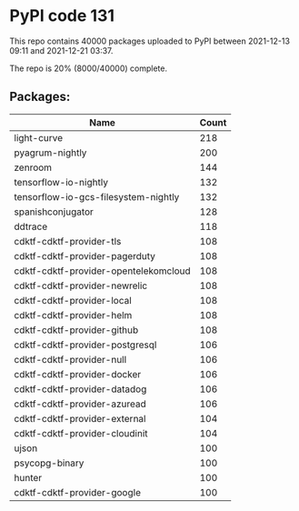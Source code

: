 # PyPI code 131

This repo contains 40000 packages uploaded to PyPI between 
2021-12-13 09:11 and 2021-12-21 03:37.

The repo is 20% (8000/40000) complete.

## Packages:

| Name  | Count |
| ----- | ----- |
| light-curve | 218 |
| pyagrum-nightly | 200 |
| zenroom | 144 |
| tensorflow-io-nightly | 132 |
| tensorflow-io-gcs-filesystem-nightly | 132 |
| spanishconjugator | 128 |
| ddtrace | 118 |
| cdktf-cdktf-provider-tls | 108 |
| cdktf-cdktf-provider-pagerduty | 108 |
| cdktf-cdktf-provider-opentelekomcloud | 108 |
| cdktf-cdktf-provider-newrelic | 108 |
| cdktf-cdktf-provider-local | 108 |
| cdktf-cdktf-provider-helm | 108 |
| cdktf-cdktf-provider-github | 108 |
| cdktf-cdktf-provider-postgresql | 106 |
| cdktf-cdktf-provider-null | 106 |
| cdktf-cdktf-provider-docker | 106 |
| cdktf-cdktf-provider-datadog | 106 |
| cdktf-cdktf-provider-azuread | 106 |
| cdktf-cdktf-provider-external | 104 |
| cdktf-cdktf-provider-cloudinit | 104 |
| ujson | 100 |
| psycopg-binary | 100 |
| hunter | 100 |
| cdktf-cdktf-provider-google | 100 |


